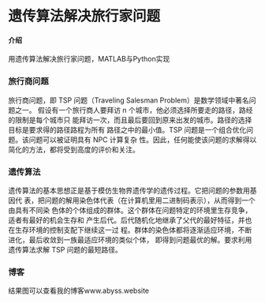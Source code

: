 # 遗传算法解决旅行家问题

#### 介绍
用遗传算法解决旅行家问题，MATLAB与Python实现

### 旅行商问题
旅行商问题，即 TSP 问题（Traveling Salesman Problem）是数学领域中著名问题之一。
假设有一个旅行商人要拜访 n 个城市，他必须选择所要走的路径，路经的限制是每个城市只
能拜访一次，而且最后要回到原来出发的城市。路径的选择目标是要求得的路径路程为所有
路径之中的最小值。TSP 问题是一个组合优化问题。该问题可以被证明具有 NPC 计算复杂
性。因此，任何能使该问题的求解得以简化的方法，都将受到高度的评价和关注。

### 遗传算法
遗传算法的基本思想正是基于模仿生物界遗传学的遗传过程。它把问题的参数用基因代
表，把问题的解用染色体代表（在计算机里用二进制码表示），从而得到一个由具有不同染
色体的个体组成的群体。这个群体在问题特定的环境里生存竞争，适者有最好的机会生存和
产生后代。后代随机化地继承了父代的最好特征，并也在生存环境的控制支配下继续这一过
程。群体的染色体都将逐渐适应环境，不断进化，最后收敛到一族最适应环境的类似个体，
即得到问题最优的解。要求利用遗传算法求解 TSP 问题的最短路径。

### 博客
结果图可以查看我的博客www.abyss.website
